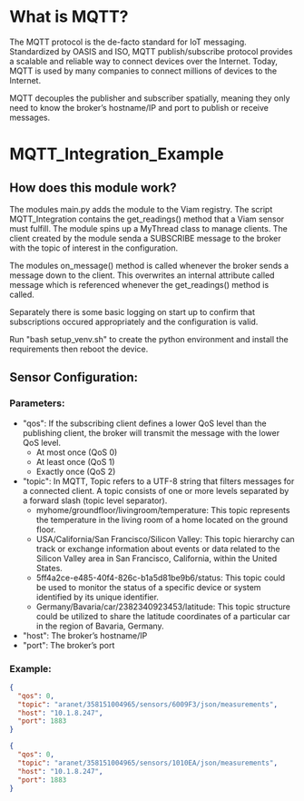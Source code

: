 # What is MQTT?
The MQTT protocol is the de-facto standard for IoT messaging. Standardized by OASIS and ISO, MQTT publish/subscribe protocol provides a scalable and reliable way to connect devices over the Internet. Today, MQTT is used by many companies to connect millions of devices to the Internet.

MQTT decouples the publisher and subscriber spatially, meaning they only need to know the broker’s hostname/IP and port to publish or receive messages.

# MQTT_Integration_Example
## How does this module work?
The modules main.py adds the module to the Viam registry. The script MQTT_Integration contains the get_readings() method that a Viam sensor must fulfill. The module spins up a MyThread class to manage clients. The client created by the module senda a SUBSCRIBE message to the broker with the topic of interest in the configuration.

The modules on_message() method is called whenever the broker sends a message down to the client. This overwrites an internal attribute called message which is referenced whenever the get_readings() method is called.

Separately there is some basic logging on start up to confirm that subscriptions occured appropriately and the configuration is valid.

Run "bash setup_venv.sh" to create the python environment and install the requirements then reboot the device.
## Sensor Configuration:
### Parameters:
  * "qos": If the subscribing client defines a lower QoS level than the publishing client, the broker will transmit the message with the lower QoS level.
     - At most once (QoS 0)
     - At least once (QoS 1)
     - Exactly once (QoS 2) 
  * "topic": In MQTT, Topic refers to a UTF-8 string that filters messages for a connected client. A topic consists of one or more levels separated by a forward slash (topic level separator).
     - myhome/groundfloor/livingroom/temperature: This topic represents the temperature in the living room of a home located on the ground floor.
     - USA/California/San Francisco/Silicon Valley: This topic hierarchy can track or exchange information about events or data related to the Silicon Valley area in San Francisco, California, within the United States.
     - 5ff4a2ce-e485-40f4-826c-b1a5d81be9b6/status: This topic could be used to monitor the status of a specific device or system identified by its unique identifier.
     - Germany/Bavaria/car/2382340923453/latitude: This topic structure could be utilized to share the latitude coordinates of a particular car in the region of Bavaria, Germany.
  * "host": The broker’s hostname/IP
  * "port": The broker’s port
### Example:
```json
{
  "qos": 0,
  "topic": "aranet/358151004965/sensors/6009F3/json/measurements",
  "host": "10.1.8.247",
  "port": 1883
}

{
  "qos": 0,
  "topic": "aranet/358151004965/sensors/1010EA/json/measurements",
  "host": "10.1.8.247",
  "port": 1883
}
```
